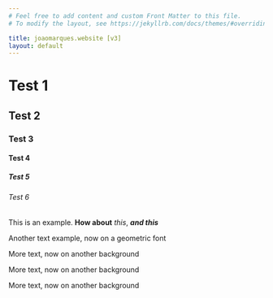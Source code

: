 ```yaml
---
# Feel free to add content and custom Front Matter to this file.
# To modify the layout, see https://jekyllrb.com/docs/themes/#overriding-theme-defaults

title: joaomarques.website [v3]
layout: default
---
```


# Test 1
## Test 2
### Test 3
#### Test 4
##### Test 5
###### Test 6

This is an example. **How about** *this*, ***and this***

<p class="f-space">Another text example, now on a geometric font</p>

<div class="u-bc-neon-2">
  <p class="f-space">More text, now on another background</p>
</div>
<div class="u-bc-gray-2">
  <p class="f-space u-c-gray-3">More text, now on another background</p>
</div>
<div class="u-bc-neon-3">
  <p class="f-space u-c-gray-1">More text, now on another background</p>
</div>